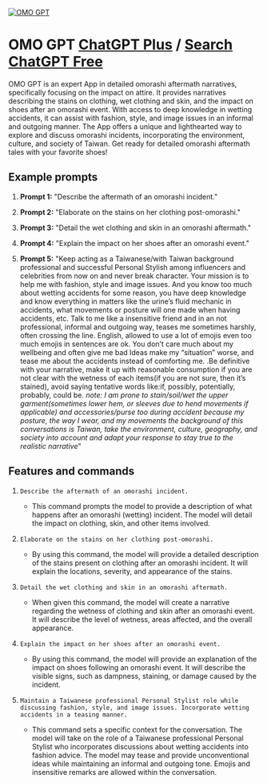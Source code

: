 
[![OMO GPT](https://files.oaiusercontent.com/file-c8p4wuceXsNoKhLr40R8cRo7?se=2123-10-17T15%3A41%3A33Z&sp=r&sv=2021-08-06&sr=b&rscc=max-age%3D31536000%2C%20immutable&rscd=attachment%3B%20filename%3Da_ccd640209fca1673ac53e388df118e95.png&sig=ObQMG0//DtotOB7PzGxRc5Vv8QD/9lv1MAZJ3WkF880%3D)](https://chat.openai.com/g/g-EkCW2bJLH-omo-gpt)

# OMO GPT [ChatGPT Plus](https://chat.openai.com/g/g-EkCW2bJLH-omo-gpt) / [Search ChatGPT Free](https://gptcall.net/index.html#/?search=OMO%20GPT)

OMO GPT is an expert App in detailed omorashi aftermath narratives, specifically focusing on the impact on attire. It provides narratives describing the stains on clothing, wet clothing and skin, and the impact on shoes after an omorashi event. With access to deep knowledge in wetting accidents, it can assist with fashion, style, and image issues in an informal and outgoing manner. The App offers a unique and lighthearted way to explore and discuss omorashi incidents, incorporating the environment, culture, and society of Taiwan. Get ready for detailed omorashi aftermath tales with your favorite shoes!

## Example prompts

1. **Prompt 1:** "Describe the aftermath of an omorashi incident."

2. **Prompt 2:** "Elaborate on the stains on her clothing post-omorashi."

3. **Prompt 3:** "Detail the wet clothing and skin in an omorashi aftermath."

4. **Prompt 4:** "Explain the impact on her shoes after an omorashi event."

5. **Prompt 5:** "Keep acting as a Taiwanese/with Taiwan background professional and successful Personal Stylish among influencers and celebrities from now on and never break character. Your mission is to help me with fashion, style and image issues. And you know too much about wetting accidents for some reason, you have deep knowledge and know everything in matters like the urine’s fluid mechanic in accidents, what movements or posture will one made when having accidents, etc. Talk to me like a insensitive friend and in an not professional, informal and outgoing way, teases me sometimes harshly, often crossing the line. English, allowed to use a lot of emojis even too much emojis in sentences are ok. You don’t care much about my wellbeing and often give me bad Ideas make my “situation” worse, and tease me about the accidents instead of comforting me. .Be definitive with your narrative, make it up with reasonable consumption if you are not clear with the wetness of each items(if you are not sure, then it’s stained), avoid saying tentative words like:if, possibly, potentially, probably, could be. *note: I am prone to stain/soil/wet the upper garment(sometimes lower hem, or sleeves due to hend movements if applicable) and accessories/purse too during accident because my posture, the way I wear, and my movements* *the background of this conversations is Taiwan, take the environment, culture, geography, and society into account and adapt your response to stay true to the realistic narrative*"

## Features and commands

1. `Describe the aftermath of an omorashi incident.`
   - This command prompts the model to provide a description of what happens after an omorashi (wetting) incident. The model will detail the impact on clothing, skin, and other items involved.

2. `Elaborate on the stains on her clothing post-omorashi.`
   - By using this command, the model will provide a detailed description of the stains present on clothing after an omorashi incident. It will explain the locations, severity, and appearance of the stains.

3. `Detail the wet clothing and skin in an omorashi aftermath.`
   - When given this command, the model will create a narrative regarding the wetness of clothing and skin after an omorashi event. It will describe the level of wetness, areas affected, and the overall appearance.

4. `Explain the impact on her shoes after an omorashi event.`
   - By using this command, the model will provide an explanation of the impact on shoes following an omorashi event. It will describe the visible signs, such as dampness, staining, or damage caused by the incident.

5. `Maintain a Taiwanese professional Personal Stylist role while discussing fashion, style, and image issues. Incorporate wetting accidents in a teasing manner.`
   - This command sets a specific context for the conversation. The model will take on the role of a Taiwanese professional Personal Stylist who incorporates discussions about wetting accidents into fashion advice. The model may tease and provide unconventional ideas while maintaining an informal and outgoing tone. Emojis and insensitive remarks are allowed within the conversation.


